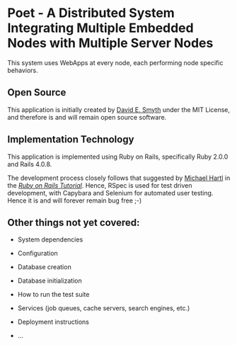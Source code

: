 # Poet - A Distributed System Integrating Multiple Embedded Nodes with Multiple Server Nodes

This system uses WebApps at every node, each performing node specific behaviors.

## Open Source

This application is initially created by 
<a href="mailto:Capt.David.Smyth@gmail.com?subject=Poetry">David E. Smyth</a>
under the MIT License, and therefore is and will remain open source software.

## Implementation Technology

This application is implemented using Ruby on Rails, specifically Ruby 2.0.0
and Rails 4.0.8. 

The development process closely follows that suggested by
[Michael Hartl](http://michaelhartl.com/) in 
the [*Ruby on Rails Tutorial*](http://railstutorial.org/). Hence, RSpec is
used for test driven development, with Capybara and Selenium for automated
user testing. Hence it is and will forever remain bug free ;-)

## Other things not yet covered:

* System dependencies

* Configuration

* Database creation

* Database initialization

* How to run the test suite

* Services (job queues, cache servers, search engines, etc.)

* Deployment instructions

* ...

